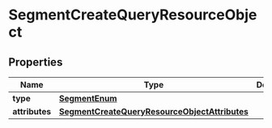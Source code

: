 
# SegmentCreateQueryResourceObject

## Properties
| Name | Type | Description | Notes |
| ------------ | ------------- | ------------- | ------------- |
| **type** | [**SegmentEnum**](SegmentEnum.md) |  |  |
| **attributes** | [**SegmentCreateQueryResourceObjectAttributes**](SegmentCreateQueryResourceObjectAttributes.md) |  |  |



